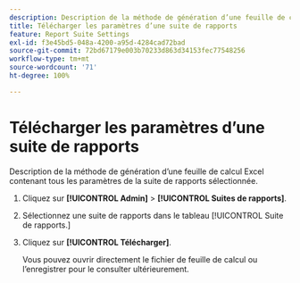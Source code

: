 ```yaml
---
description: Description de la méthode de génération d’une feuille de calcul Excel contenant tous les paramètres de la suite de rapports sélectionnée.
title: Télécharger les paramètres d’une suite de rapports
feature: Report Suite Settings
exl-id: f3e45bd5-048a-4200-a95d-4284cad72bad
source-git-commit: 72bd67179e003b70233d863d34153fec77548256
workflow-type: tm+mt
source-wordcount: '71'
ht-degree: 100%

---
```


# Télécharger les paramètres d’une suite de rapports

Description de la méthode de génération d’une feuille de calcul Excel contenant tous les paramètres de la suite de rapports sélectionnée.

1. Cliquez sur **[!UICONTROL Admin]** > **[!UICONTROL Suites de rapports]**.
1. Sélectionnez une suite de rapports dans le tableau [!UICONTROL Suite de rapports.]
1. Cliquez sur **[!UICONTROL Télécharger]**.

   Vous pouvez ouvrir directement le fichier de feuille de calcul ou l’enregistrer pour le consulter ultérieurement.
